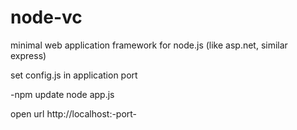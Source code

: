 # node-vc

minimal web application framework for node.js (like asp.net, similar express)

set config.js in application port

-npm update
 node app.js
 
 open url http://localhost:-port-
 
 
